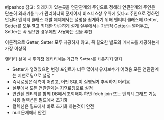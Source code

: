 #jpashop
참고 : 외래키가 있는곳을 연관관계의 주인으로 정해라
연관관계의 주인은 단순히 외래키를 누가 관리하냐의 문제이지 비즈니스상 우위에 있다고 주인으로 정하면 안된다
엔티티 클래스 개발
예제에서는 설명을 쉽게하기 위해 엔티티 클래스에 Getter, Setter를 모두 열고 최대한 단순하게 설계
실무에서는 가급적 Getter는 열어두고, Setter는 꼭 필요한 경우에만 사용하는 것을 추천

이론적으로 Getter, Setter 모두 제공하지 않고, 꼭 필요한 별도의 메서드를 제공하는게 가장 이상적

엔티티 설계 시 주의점
엔티티에는 가급적 Setter를 사용하지 말자
 - Setter가 열려있으면 변경 포인트가 너무 많아서 유지보수가 어려움
모든 연관관계는 지연로딩으로 설정 *
 - 즉시로딩은 예측이 어렵고, 어떤 SQL이 실행될지 추적하기 어려움
 - 실무에서 모든 연관관계는 지연로딩으로 설정
 - 연관된 엔티티를 함께 DB에서 조회해야 하면 fetch join 또는 엔티티 그래프 기능 사용
컬렉션은 필드에서 초기화
 - 컬렉션은 필드에서 바로 초기화 하는것이 안전
 - null 문제에서 안전
